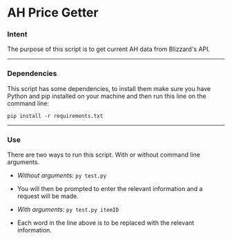 # AH Price Getter

### Intent

The purpose of this script is to get current AH data from Blizzard's API.

---

### Dependencies

This script has some dependencies, to install them make sure you have Python and pip installed on your machine and then run this line on the command line:

`pip install -r requirements.txt`

---

### Use

There are two ways to run this script. With or without command line arguments.

 * *Without arguments:* `py test.py`

  * You will then be prompted to enter the relevant information and a request will be made.

 * *With arguments:* `py test.py itemID`

  * Each word in the line above is to be replaced with the relevant information.
